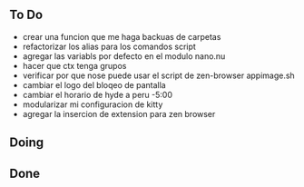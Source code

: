 ## To Do

- crear una funcion que me haga backuas de carpetas
- refactorizar los alias para los comandos script
- agregar las variabls por defecto en el modulo nano.nu
- hacer que ctx tenga grupos
- verificar por que nose puede usar el script de zen-browser appimage.sh
- cambiar el logo del bloqeo de pantalla
- cambiar el horario de hyde a peru -5:00
- modularizar mi configuracion de kitty
- agregar la insercion de extension para zen browser

## Doing


## Done


